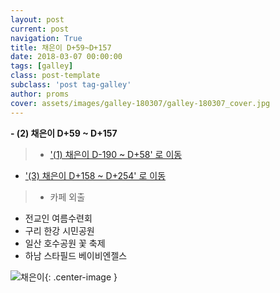 ```yaml
---
layout: post
current: post
navigation: True
title: 채은이 D+59~D+157
date: 2018-03-07 00:00:00
tags: [galley]
class: post-template
subclass: 'post tag-galley'
author: proms
cover: assets/images/galley-180307/galley-180307_cover.jpg
---
```


**- (2) 채은이 D+59 ~ D+157**

>* ['(1) 채은이 D-190 ~ D+58' 로 이동](/galley-20180305)  
* ['(3) 채은이 D+158 ~ D+254' 로 이동](/galley-20180313)  

> - 카페 외출
- 전교인 여름수련회
- 구리 한강 시민공원
- 일산 호수공원 꽃 축제
- 하남 스타필드 베이비엔젤스

![채은이](/assets\images\galley-180307\galley-180307_1.jpg){: .center-image }